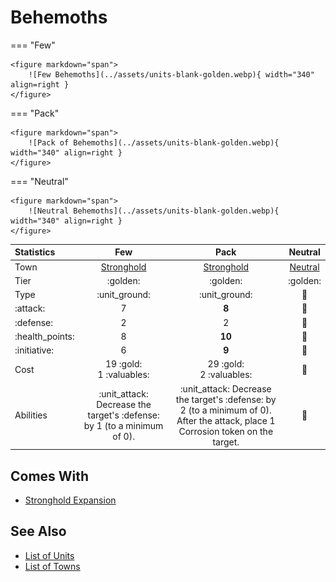 # Behemoths

=== "Few"

    <figure markdown="span">
        ![Few Behemoths](../assets/units-blank-golden.webp){ width="340" align=right }
    </figure>

=== "Pack"

    <figure markdown="span">
        ![Pack of Behemoths](../assets/units-blank-golden.webp){ width="340" align=right }
    </figure>

=== "Neutral"

    <figure markdown="span">
        ![Neutral Behemoths](../assets/units-blank-golden.webp){ width="340" align=right }
    </figure>


| Statistics | Few | Pack | Neutral |
| :--- | :---: | :---: | :---: |
| Town | [Stronghold](../towns/stronghold.md) | [Stronghold](../towns/stronghold.md) | [Neutral](../towns/neutral.md) |
| Tier | :golden: | :golden: | :golden: |
| Type | :unit_ground: | :unit_ground: | 🚧 |
| :attack: | 7 | **8** | 🚧 |
| :defense: | 2 | 2 | 🚧 |
| :health_points: | 8 | **10** | 🚧 |
| :initiative: | 6 | **9** | 🚧 |
| Cost | 19 :gold:<br>1 :valuables: | 29 :gold:<br>2 :valuables: | 🚧 |
| Abilities | :unit_attack: Decrease the target's :defense: by 1 (to a minimum of 0). | :unit_attack: Decrease the target's :defense: by 2 (to a minimum of 0). After the attack, place 1 Corrosion token on the target. | 🚧 |


## Comes With

- [Stronghold Expansion](../content/stronghold_expansion.md)


## See Also

- [List of Units](index.md)
- [List of Towns](../towns/index.md)